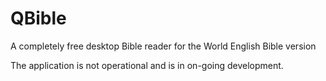 # QBible
A completely free desktop Bible reader for the World English Bible version

The application is not operational and is in on-going development.

